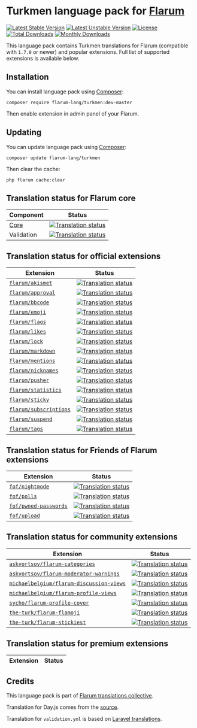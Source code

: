 # Turkmen language pack for [Flarum](https://flarum.org/)

[![Latest Stable Version](https://img.shields.io/packagist/v/flarum-lang/turkmen?color=success&label=stable)](https://packagist.org/packages/flarum-lang/turkmen) 
[![Latest Unstable Version](https://img.shields.io/packagist/v/flarum-lang/turkmen?include_prereleases&label=unstable)](https://packagist.org/packages/flarum-lang/turkmen) 
[![License](https://img.shields.io/packagist/l/flarum-lang/turkmen)](https://packagist.org/packages/flarum-lang/turkmen) 
[![Total Downloads](https://img.shields.io/packagist/dt/flarum-lang/turkmen)](https://packagist.org/packages/flarum-lang/turkmen/stats) 
[![Monthly Downloads](https://img.shields.io/packagist/dm/flarum-lang/turkmen)](https://packagist.org/packages/flarum-lang/turkmen/stats) 

This language pack contains Turkmen translations for Flarum (compatible with `1.7.0` or newer) and popular extensions. Full list of supported extensions is available below.


## Installation

You can install language pack using [Composer](https://getcomposer.org/):

```console
composer require flarum-lang/turkmen:dev-master
```

Then enable extension in admin panel of your Flarum.


## Updating

You can update language pack using [Composer](https://getcomposer.org/):

```console
composer update flarum-lang/turkmen
```

Then clear the cache:

```console
php flarum cache:clear
```


## Translation status for Flarum core

| Component | Status |
| --- | --- |
| [Core](https://github.com/flarum/flarum-core) | [![Translation status](https://weblate.rob006.net/widgets/flarum/tk/core/svg-badge.svg)](https://weblate.rob006.net/projects/flarum/core/tk/) |
| Validation | [![Translation status](https://weblate.rob006.net/widgets/flarum/tk/validation/svg-badge.svg)](https://weblate.rob006.net/projects/flarum/validation/tk/) |


## Translation status for official extensions

<!-- flarum-extensions-list-start -->

| Extension | Status |
| --- | --- |
| [`flarum/akismet`](https://github.com/flarum/akismet) | [![Translation status](https://weblate.rob006.net/widgets/flarum/tk/flarum-akismet/svg-badge.svg)](https://weblate.rob006.net/projects/flarum/flarum-akismet/tk/) |
| [`flarum/approval`](https://github.com/flarum/approval) | [![Translation status](https://weblate.rob006.net/widgets/flarum/tk/flarum-approval/svg-badge.svg)](https://weblate.rob006.net/projects/flarum/flarum-approval/tk/) |
| [`flarum/bbcode`](https://github.com/flarum/bbcode) | [![Translation status](https://weblate.rob006.net/widgets/flarum/tk/flarum-bbcode/svg-badge.svg)](https://weblate.rob006.net/projects/flarum/flarum-bbcode/tk/) |
| [`flarum/emoji`](https://github.com/flarum/emoji) | [![Translation status](https://weblate.rob006.net/widgets/flarum/tk/flarum-emoji/svg-badge.svg)](https://weblate.rob006.net/projects/flarum/flarum-emoji/tk/) |
| [`flarum/flags`](https://github.com/flarum/flags) | [![Translation status](https://weblate.rob006.net/widgets/flarum/tk/flarum-flags/svg-badge.svg)](https://weblate.rob006.net/projects/flarum/flarum-flags/tk/) |
| [`flarum/likes`](https://github.com/flarum/likes) | [![Translation status](https://weblate.rob006.net/widgets/flarum/tk/flarum-likes/svg-badge.svg)](https://weblate.rob006.net/projects/flarum/flarum-likes/tk/) |
| [`flarum/lock`](https://github.com/flarum/lock) | [![Translation status](https://weblate.rob006.net/widgets/flarum/tk/flarum-lock/svg-badge.svg)](https://weblate.rob006.net/projects/flarum/flarum-lock/tk/) |
| [`flarum/markdown`](https://github.com/flarum/markdown) | [![Translation status](https://weblate.rob006.net/widgets/flarum/tk/flarum-markdown/svg-badge.svg)](https://weblate.rob006.net/projects/flarum/flarum-markdown/tk/) |
| [`flarum/mentions`](https://github.com/flarum/mentions) | [![Translation status](https://weblate.rob006.net/widgets/flarum/tk/flarum-mentions/svg-badge.svg)](https://weblate.rob006.net/projects/flarum/flarum-mentions/tk/) |
| [`flarum/nicknames`](https://github.com/flarum/nicknames) | [![Translation status](https://weblate.rob006.net/widgets/flarum/tk/flarum-nicknames/svg-badge.svg)](https://weblate.rob006.net/projects/flarum/flarum-nicknames/tk/) |
| [`flarum/pusher`](https://github.com/flarum/pusher) | [![Translation status](https://weblate.rob006.net/widgets/flarum/tk/flarum-pusher/svg-badge.svg)](https://weblate.rob006.net/projects/flarum/flarum-pusher/tk/) |
| [`flarum/statistics`](https://github.com/flarum/statistics) | [![Translation status](https://weblate.rob006.net/widgets/flarum/tk/flarum-statistics/svg-badge.svg)](https://weblate.rob006.net/projects/flarum/flarum-statistics/tk/) |
| [`flarum/sticky`](https://github.com/flarum/sticky) | [![Translation status](https://weblate.rob006.net/widgets/flarum/tk/flarum-sticky/svg-badge.svg)](https://weblate.rob006.net/projects/flarum/flarum-sticky/tk/) |
| [`flarum/subscriptions`](https://github.com/flarum/subscriptions) | [![Translation status](https://weblate.rob006.net/widgets/flarum/tk/flarum-subscriptions/svg-badge.svg)](https://weblate.rob006.net/projects/flarum/flarum-subscriptions/tk/) |
| [`flarum/suspend`](https://github.com/flarum/suspend) | [![Translation status](https://weblate.rob006.net/widgets/flarum/tk/flarum-suspend/svg-badge.svg)](https://weblate.rob006.net/projects/flarum/flarum-suspend/tk/) |
| [`flarum/tags`](https://github.com/flarum/tags) | [![Translation status](https://weblate.rob006.net/widgets/flarum/tk/flarum-tags/svg-badge.svg)](https://weblate.rob006.net/projects/flarum/flarum-tags/tk/) |

<!-- flarum-extensions-list-stop -->


## Translation status for Friends of Flarum extensions

<!-- fof-extensions-list-start -->

| Extension | Status |
| --- | --- |
| [`fof/nightmode`](https://github.com/FriendsOfFlarum/nightmode) | [![Translation status](https://weblate.rob006.net/widgets/flarum/tk/fof-nightmode/svg-badge.svg)](https://weblate.rob006.net/projects/flarum/fof-nightmode/tk/) |
| [`fof/polls`](https://github.com/FriendsOfFlarum/polls) | [![Translation status](https://weblate.rob006.net/widgets/flarum/tk/fof-polls/svg-badge.svg)](https://weblate.rob006.net/projects/flarum/fof-polls/tk/) |
| [`fof/pwned-passwords`](https://github.com/FriendsOfFlarum/pwned-passwords) | [![Translation status](https://weblate.rob006.net/widgets/flarum/tk/fof-pwned-passwords/svg-badge.svg)](https://weblate.rob006.net/projects/flarum/fof-pwned-passwords/tk/) |
| [`fof/upload`](https://github.com/FriendsOfFlarum/upload) | [![Translation status](https://weblate.rob006.net/widgets/flarum/tk/fof-upload/svg-badge.svg)](https://weblate.rob006.net/projects/flarum/fof-upload/tk/) |

<!-- fof-extensions-list-stop -->


## Translation status for community extensions

<!-- various-extensions-list-start -->

| Extension | Status |
| --- | --- |
| [`askvortsov/flarum-categories`](https://github.com/askvortsov1/flarum-categories) | [![Translation status](https://weblate.rob006.net/widgets/flarum/tk/askvortsov-categories/svg-badge.svg)](https://weblate.rob006.net/projects/flarum/askvortsov-categories/tk/) |
| [`askvortsov/flarum-moderator-warnings`](https://github.com/askvortsov1/flarum-moderator-warnings) | [![Translation status](https://weblate.rob006.net/widgets/flarum/tk/askvortsov-moderator-warnings/svg-badge.svg)](https://weblate.rob006.net/projects/flarum/askvortsov-moderator-warnings/tk/) |
| [`michaelbelgium/flarum-discussion-views`](https://github.com/MichaelBelgium/flarum-discussion-views) | [![Translation status](https://weblate.rob006.net/widgets/flarum/tk/michaelbelgium-discussion-views/svg-badge.svg)](https://weblate.rob006.net/projects/flarum/michaelbelgium-discussion-views/tk/) |
| [`michaelbelgium/flarum-profile-views`](https://github.com/MichaelBelgium/flarum-profile-views) | [![Translation status](https://weblate.rob006.net/widgets/flarum/tk/michaelbelgium-profile-views/svg-badge.svg)](https://weblate.rob006.net/projects/flarum/michaelbelgium-profile-views/tk/) |
| [`sycho/flarum-profile-cover`](https://github.com/SychO9/flarum-profile-cover) | [![Translation status](https://weblate.rob006.net/widgets/flarum/tk/sycho-profile-cover/svg-badge.svg)](https://weblate.rob006.net/projects/flarum/sycho-profile-cover/tk/) |
| [`the-turk/flarum-flamoji`](https://github.com/the-turk/flarum-flamoji) | [![Translation status](https://weblate.rob006.net/widgets/flarum/tk/the-turk-flamoji/svg-badge.svg)](https://weblate.rob006.net/projects/flarum/the-turk-flamoji/tk/) |
| [`the-turk/flarum-stickiest`](https://github.com/the-turk/flarum-stickiest) | [![Translation status](https://weblate.rob006.net/widgets/flarum/tk/the-turk-stickiest/svg-badge.svg)](https://weblate.rob006.net/projects/flarum/the-turk-stickiest/tk/) |

<!-- various-extensions-list-stop -->


## Translation status for premium extensions

<!-- premium-extensions-list-start -->

| Extension | Status |
| --- | --- |

<!-- premium-extensions-list-stop -->


## Credits

This language pack is part of [Flarum translations collective](https://github.com/rob006-software/flarum-translations).

Translation for Day.js comes from the [source](https://github.com/iamkun/dayjs/blob/v1.11.7/src/locale/tk.js).

Translation for `validation.yml` is based on [Laravel translations](https://github.com/Laravel-Lang/lang/blob/8.1.3/src/tk/validation.php).
